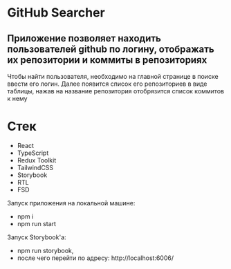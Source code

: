 # GitHub Searcher

## Приложение позволяет находить пользователей github по логину, отображать их репозитории и коммиты в репозиториях

Чтобы найти пользователя, необходимо на главной странице в поиске ввести его логин. Далее появится список его репозиториев в виде таблицы, нажав на название репозитория отобрязится список коммитов к нему

# Стек 
- React
- TypeScript 
- Redux Toolkit
- TailwindCSS
- Storybook
- RTL
- FSD

Запуск приложения на локальной машине:

-   npm i
-   npm run start

Запуск Storybook'а:

-   npm run storybook,
-   после чего перейти по адресу: http://localhost:6006/

